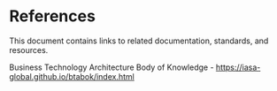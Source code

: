 # References

This document contains links to related documentation, standards, and resources.


Business Technology Architecture Body of Knowledge - https://iasa-global.github.io/btabok/index.html